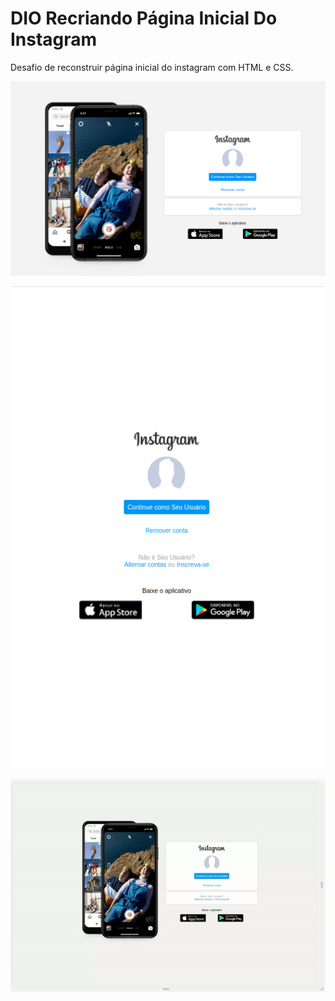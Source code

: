 # DIO Recriando Página Inicial Do Instagram

Desafio de reconstruir página inicial do instagram com HTML e CSS.

<kbd><img src="./imgs/Captura%20de%20tela%20de%202022-05-13%2011-22-57.png" title="" alt="" data-align="center"></kbd>

<kbd><img title="" src="./imgs/Captura%20de%20tela%20de%202022-05-13%2011-24-25.png" alt="" data-align="center"></kbd>

<kbd>![](./imgs/responsive.gif)</kbd>
